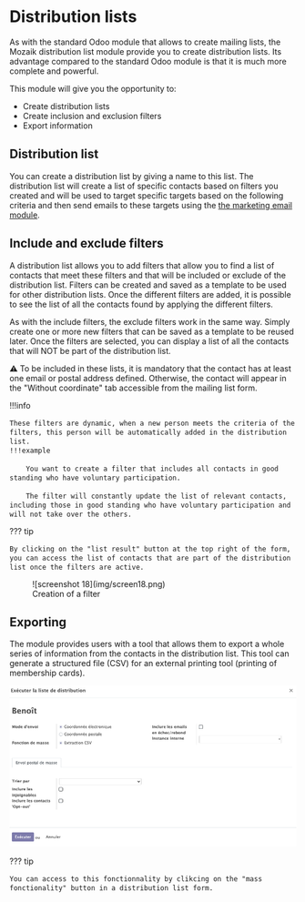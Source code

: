 # Distribution lists

As with the standard Odoo module that allows to create mailing lists, the Mozaik distribution list module provide you to create distribution lists. Its advantage compared to the standard Odoo module is that it is much more complete and powerful.

This module will give you the opportunity to:

- Create distribution lists
- Create inclusion and exclusion filters
- Export information

## Distribution list
You can create a distribution list by giving a name to this list. The distribution list will create a list of specific contacts based on filters you created and will be used to target specific targets based on the following criteria and then send emails to these targets using the <a href=https://mozaik-association.github.io/mozaik/email-marketing tagret="_blank">the marketing email module</a>. 


## Include and exclude filters

    
A distribution list allows you to add filters that allow you to find a list of contacts that meet these filters and that will be included or exclude of the distribution list. Filters can be created and saved as a template to be used for other distribution lists. Once the different filters are added, it is possible to see the list of all the contacts found by applying the different filters. 

As with the include filters, the exclude filters work in the same way. Simply create one or more new filters that can be saved as a template to be reused later. Once the filters are selected, you can display a list of all the contacts that will NOT be part of the distribution list.

:warning: To be included in these lists, it is mandatory that the contact has at least one email or postal address defined. Otherwise, the contact will appear in the "Without coordinate" tab accessible from the mailing list form.

!!!info

    These filters are dynamic, when a new person meets the criteria of the filters, this person will be automatically added in the distribution list.
    !!!example

        You want to create a filter that includes all contacts in good standing who have voluntary participation.

        The filter will constantly update the list of relevant contacts, including those in good standing who have voluntary participation and will not take over the others.

??? tip

    By clicking on the "list result" button at the top right of the form, you can access the list of contacts that are part of the distribution list once the filters are active.

<figure markdown>
![screenshot 18](img/screen18.png)
 <figcaption>Creation of a filter</figcaption>
</figure>

## Exporting

The module provides users with a tool that allows them to export a whole series of information from the contacts in the distribution list. This tool can generate a structured file (CSV) for an external printing tool (printing of membership cards).

![screenshot 22](img/screen22.png)

??? tip

    You can access to this fonctionnality by clikcing on the "mass fonctionality" button in a distribution list form.
